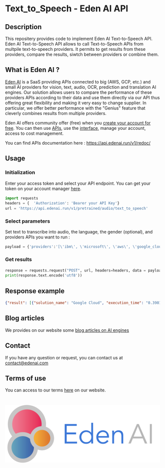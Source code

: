 # Text_to_Speech - Eden AI API
## Description
This repositery provides code to implement Eden AI Text-to-Speech API. Eden AI Text-to-Speech API allows to call Text-to-Speech APIs from multpile text-to-speech providers. It permits to get results from these providers, compare the results, siwtch between providers or combine them.

## What is Eden AI ?
[Eden AI](https://www.edanai.co/) is a SaaS providing APIs connected to big (AWS, GCP, etc.) and small AI providers for vision, text, audio, OCR, prediction and translation AI engines. Our solution allows users to compare the performance of these providers APIs according to their data and use them directly via our API thus offering great flexibility and making it very easy to change supplier. In particular, we offer better performance with the "Genius" feature that cleverly combines results from multiple providers.

Eden AI offers community offer (free) when you [create your account for free](https://app.edenai.run/user/login). You can then use [APIs](https://api.edenai.run/v1/redoc/), use the [interface](https://app.edenai.run/bricks/default), manage your account, access to cost management.

You can find APIs documentation here : https://api.edenai.run/v1/redoc/

## Usage
### Initialization
Enter your access token and select your API endpoint. You can get your token on your account manager [here](https://www.ai-compare.com/accounts/login/?next=/my_apis/my_account).
```python
import requests
headers = {  'Authorization': 'Bearer your API Key'}
url = 'https://api.edenai.run/v1/pretrained/audio/text_to_speech'
```
### Select parameters 
Set text to transcribe into audio, the language, the gender (optional), and providers APIs you want to run :
```python
payload = {'providers':'[\'ibm\', \'microsoft\', \'aws\', \'google_cloud\']','text':'Bonjour, je suis Martin','language':'fr-FR','option':'MALE'}
```
### Get results
```python
response = requests.request("POST", url, headers=headers, data = payload)
print(response.text.encode('utf8'))
```

## Response example
```json
{"result": [{"solution_name": "Google Cloud", "execution_time": "0.390108", "result": {"text": "I am very happy", "audio_path": "media/data/files/audio/texttospeech_fa2bfc86-fd10-40d0-a4f5-08ce679ba7a0/google_cloud.mp3", "voice_type": 1}, "status": "Success"}, {"solution_name": "Microsoft Azure", "execution_time": "1.252769", "result": {"text": "I am very happy", "audio_path": "media/data/files/audio/texttospeech_fa2bfc86-fd10-40d0-a4f5-08ce679ba7a0/microsoft.mp3", "voice_type": 1}, "status": "Success"}, {"solution_name": "Amazon Web Services", "execution_time": "0.229175", "result": {"text": "I am very happy", "audio_path": "media/data/files/audio/texttospeech_fa2bfc86-fd10-40d0-a4f5-08ce679ba7a0/amazon_web_service.mp3", "voice_type": 1}, "status": "Success"}, {"solution_name": "IBM Watson", "execution_time": "1.352666", "result": {"text": "I am very happy", "audio_path": "media/data/files/audio/texttospeech_fa2bfc86-fd10-40d0-a4f5-08ce679ba7a0/ibm.mp3", "voice_type": 1}, "status": "Success"}]}
```

## Blog articles
We provides on our website some [blog articles on AI engines](https://www.edenai.co/blog)

## Contact
If you have any question or request, you can contact us at contact@edenai.com

## Terms of use
You can access to our terms [here](https://www.edenai.co/terms) on our website.

#
![Screenshot](https://github.com/ai-compare/Speech_to_text-API/blob/ba9d4f1668d8758141f24240d1287640b4211c63/Logo%20complet%20Eden%20AI%20-%20format%20PNG.png)
